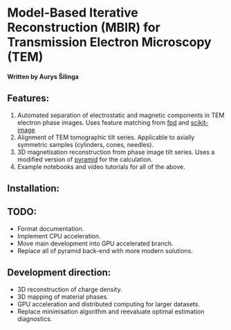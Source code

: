 # Model-Based Iterative Reconstruction (MBIR) for Transmission Electron Microscopy (TEM)
#### Written by Aurys Šilinga

## Features:
1. Automated separation of electrostatic and magnetic components in TEM electron phase images. Uses feature matching from [fpd](https://gitlab.com/fpdpy/fpd) and [scikit-image](https://scikit-image.org/)
2. Alignment of TEM tomographic tilt series. Applicable to axially symmetric samples (cylinders, cones, needles).
3. 3D magnetisation reconstruction from phase image tilt series. Uses a modified version of [pyramid](https://iffgit.fz-juelich.de/empyre/empyre) for the calculation.
4. Example notebooks and video tutorials for all of the above.

## Installation:



## TODO:
* Format documentation.
* Implement CPU acceleration.
* Move main development into GPU accelerated branch.
* Replace all of pyramid back-end with more modern solutions.

## Development direction:
* 3D reconstruction of charge density.
* 3D mapping of material phases.
* GPU acceleration and distributed computing for larger datasets.
* Replace minimisation algorithm and reevaluate optimal estimation diagnostics.
